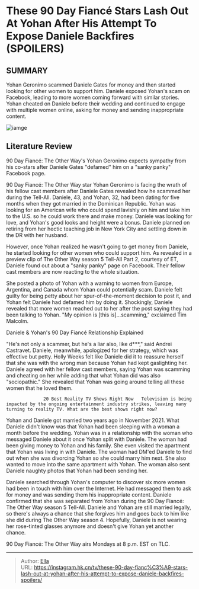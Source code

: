 # These 90 Day Fiancé Stars Lash Out At Yohan After His Attempt To Expose Daniele Backfires (SPOILERS)


## SUMMARY 



  Yohan Geronimo scammed Daniele Gates for money and then started looking for other women to support him.   Daniele exposed Yohan&#39;s scam on Facebook, leading to more women coming forward with similar stories.   Yohan cheated on Daniele before their wedding and continued to engage with multiple women online, asking for money and sending inappropriate content.  

![iamge](https://static1.srcdn.com/wordpress/wp-content/uploads/2023/12/these-90-day-fianc-stars-lash-out-at-yohan-after-his-attempt-to-expose-daniele-backfires-spoilers.jpg)

## Literature Review
90 Day Fiancé: The Other Way&#39;s Yohan Geronimo expects sympathy from his co-stars after Daniele Gates &#34;defamed&#34; him on a &#34;sanky panky&#34; Facebook page.




90 Day Fiancé: The Other Way star Yohan Geronimo is facing the wrath of his fellow cast members after Daniele Gates revealed how he scammed her during the Tell-All. Daniele, 43, and Yohan, 32, had been dating for five months when they got married in the Dominican Republic. Yohan was looking for an American wife who could spend lavishly on him and take him to the U.S. so he could work there and make money. Daniele was looking for love, and Yohan&#39;s good looks and height were a bonus. Daniele planned on retiring from her hectic teaching job in New York City and settling down in the DR with her husband.




However, once Yohan realized he wasn&#39;t going to get money from Daniele, he started looking for other women who could support him. As revealed in a preview clip of The Other Way season 5 Tell-All Part 2, courtesy of ET, Daniele found out about a &#34;sanky panky&#34; page on Facebook. Their fellow cast members are now reacting to the whole situation.


 

She posted a photo of Yohan with a warning to women from Europe, Argentina, and Canada whom Yohan could potentially scam. Daniele felt guilty for being petty about her spur-of-the-moment decision to post it, and Yohan felt Daniele had defamed him by doing it. Shockingly, Daniele revealed that more women reached out to her after the post saying they had been talking to Yohan. &#34;My opinion is [this is]...scamming,&#34; exclaimed Tim Malcolm.





 Daniele &amp; Yohan&#39;s 90 Day Fiancé Relationship Explained 
          

&#34;He&#39;s not only a scammer, but he&#39;s a liar also, like d***,&#34; said Andrei Castravet. Daniele, meanwhile, apologized for her strategy, which was effective but petty. Holly Weeks felt like Daniele did it to reassure herself that she was with the wrong man because Yohan had kept gaslighting her. Daniele agreed with her fellow cast members, saying Yohan was scamming and cheating on her while adding that what Yohan did was also &#34;sociopathic.&#34; She revealed that Yohan was going around telling all these women that he loved them.

                  20 Best Reality TV Shows Right Now   Television is being impacted by the ongoing entertainment industry strikes, leaving many turning to reality TV. What are the best shows right now?    




Yohan and Daniele got married two years ago in November 2021. What Daniele didn&#39;t know was that Yohan had been sleeping with a woman a month before the wedding. Yohan was in a relationship with the woman who messaged Daniele about it once Yohan split with Daniele. The woman had been giving money to Yohan and his family. She even visited the apartment that Yohan was living in with Daniele. The woman had DM&#39;ed Daniele to find out when she was divorcing Yohan so she could marry him next. She also wanted to move into the same apartment with Yohan. The woman also sent Daniele naughty photos that Yohan had been sending her.

Daniele searched through Yohan&#39;s computer to discover six more women had been in touch with him over the Internet. He had messaged them to ask for money and was sending them his inappropriate content. Daniele confirmed that she was separated from Yohan during the 90 Day Fiancé: The Other Way season 5 Tell-All. Daniele and Yohan are still married legally, so there&#39;s always a chance that she forgives him and goes back to him like she did during The Other Way season 4. Hopefully, Daniele is not wearing her rose-tinted glasses anymore and doesn&#39;t give Yohan yet another chance.






90 Day Fiancé: The Other Way airs Mondays at 8 p.m. EST on TLC.






---

> Author: [Ella](https://instagram.hk.cn/)  
> URL: https://instagram.hk.cn/tv/these-90-day-fianc%C3%A9-stars-lash-out-at-yohan-after-his-attempt-to-expose-daniele-backfires-spoilers/  

